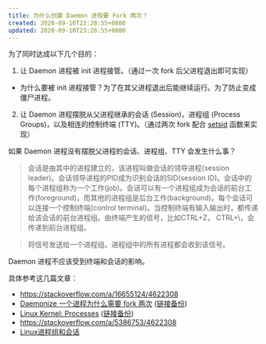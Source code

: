 ```yaml
---
title: 为什么创建 Daemon 进程要 Fork 两次？
created: 2020-09-10T23:28:55+0800
updated: 2020-09-10T23:28:55+0800
---
```



为了同时达成以下几个目的：

1. 让 Daemon 进程被 init 进程接管。（通过一次 fork 后父进程退出即可实现）
  - 为什么要被 init 进程接管？为了在其父进程退出后能继续运行。为了防止变成僵尸进程。
2. 让 Daemon 进程摆脱从父进程继承的会话 (Session)，进程组 (Process Groups)，以及相连的控制终端 (TTY)。（通过两次 fork 配合 [setsid][] 函数来实现）


如果 Daemon 进程没有摆脱父进程的会话、进程组、TTY 会发生什么事？

> 会话是由其中的进程建立的，该进程叫做会话的领导进程(session leader)。会话领导进程的PID成为识别会话的SID(session ID)。会话中的每个进程组称为一个工作(job)。会话可以有一个进程组成为会话的前台工作(foreground)，而其他的进程组是后台工作(background)。每个会话可以连接一个控制终端(control terminal)。当控制终端有输入输出时，都传递给该会话的前台进程组。由终端产生的信号，比如CTRL+Z， CTRL+\，会传递到前台进程组。

> 将信号发送给一个进程组。进程组中的所有进程都会收到该信号。

Daemon 进程不应该受到终端和会话的影响。

具体参考这几篇文章：

- https://stackoverflow.com/a/16655124/4622308
- [Daemonize 一个进程为什么需要 fork 两次](https://zhuanlan.zhihu.com/p/44874925) ([链接备份](https://archive.md/BIcRp))
- [Linux Kernel: Processes](https://www.win.tue.nl/~aeb/linux/lk/lk-10.html) ([链接备份](https://web.archive.org/web/20220815032909/https://www.win.tue.nl/~aeb/linux/lk/lk-10.html))
- https://stackoverflow.com/a/5386753/4622308
- [Linux进程组和会话](https://web.archive.org/web/20171102155811/https://my.oschina.net/hosee/blog/507098)


[setsid]: https://man7.org/linux/man-pages/man2/setsid.2.html
